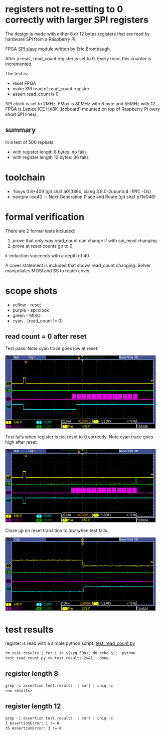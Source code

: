 # registers not re-setting to 0 correctly with larger SPI registers

The design is made with either 8 or 12 bytes registers that are read by hardware SPI from a
Raspberry Pi. 

FPGA [SPI slave](spi_slave.v) module written by Eric Brombaugh.

After a reset, read_count register is set to 0. Every read, this counter is incremented.

The test is:

* reset FPGA
* make SPI read of read_count register
* assert read_count is 0

SPI clock is set to 2MHz. FMax is 80MHz with 8 byte and 55MHz with 12.
FPGA is Lattice ICE HX8K (Icoboard) mounted on top of Raspberry Pi (very short SPI lines).

## summary

In a test of 500 repeats:

* with register length 8 bytes: no fails
* with register length 12 bytes: 36 fails

# toolchain

* Yosys 0.8+409 (git sha1 a01386c, clang 3.8.0-2ubuntu4 -fPIC -Os)
* nextpnr-ice40 -- Next Generation Place and Route (git sha1 e7fe046)

# formal verification

There are 2 formal tests included:

1. prove that only way read_count can change if with spi_mosi changing
2. prove at reset counts go to 0

k-induction succeeds with a depth of 40.

A cover statement is included that shows read_count changing. Solver manipulates MOSI and SS to reach cover.

# scope shots

* yellow - reset
* purple - spi clock
* green - MISO
* cyan - (read_count != 0)

## read count = 0 after reset

Test pass. Note cyan trace goes low at reset:

![read count = 0](images/12byte_ok.png)

Test fails when register is not reset to 0 correctly. Note cyan trace goes high after reset:

![read count = 3](images/12byte_fail.png)

Close up on reset transition to low when test fails.

![reset goes low and read_count is not 0](images/reset_transition.png)

# test results 

register is read with a simple python script: [test_read_count.py](python/test_read_count.py)

    rm test.results ; for i in $(seq 500); do echo $i;  python test_read_count.py >> test.results 2>&1 ; done

## register length 8

    grep -i assertion test.results  | sort | uniq -c
    <no results>

## register length 12

    grep -i assertion test.results  | sort | uniq -c
    1 AssertionError: 1 != 0
    35 AssertionError: 3 != 0

